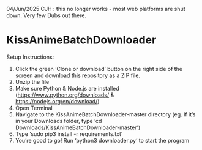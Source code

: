 04/Jun/2025 CJH : this no longer works - most web platforms are shut down. Very few Dubs out there. 

# KissAnimeBatchDownloader

Setup Instructions:
1. Click the green ‘Clone or download’ button on the right side of the screen and download this repository as a ZIP file.
2. Unzip the file
3. Make sure Python & Node.js are installed (https://www.python.org/downloads/ & https://nodejs.org/en/download/)
4. Open Terminal
5. Navigate to the KissAnimeBatchDownloader-master directory (eg. If it’s in your Downloads folder, type ‘cd Downloads/KissAnimeBatchDownloader-master’)
6. Type ‘sudo pip3 install -r requirements.txt’
7. You’re good to go! Run ‘python3 downloader.py’ to start the program
